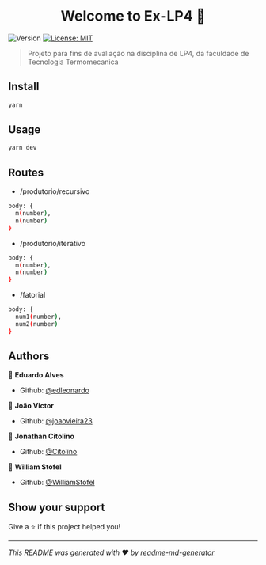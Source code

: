 <h1 align="center">Welcome to Ex-LP4 👋</h1>
<p>
  <img alt="Version" src="https://img.shields.io/badge/version-1.0.0-blue.svg?cacheSeconds=2592000" />
  <a href="#" target="_blank">
    <img alt="License: MIT" src="https://img.shields.io/badge/License-MIT-yellow.svg" />
  </a>
</p>

> Projeto para fins de avaliação na disciplina de LP4, da faculdade de Tecnologia Termomecanica

## Install

```sh
yarn
```

## Usage

```sh
yarn dev
```

## Routes

* /produtorio/recursivo
```sh
body: {
  m(number),
  n(number)
}
```

* /produtorio/iterativo
```sh
body: {
  m(number),
  n(number)
}
```

* /fatorial
```sh
body: {
  num1(number),
  num2(number)
}
```

## Authors

👤 **Eduardo Alves**

* Github: [@edleonardo](https://github.com/edleonardo)

👤 **João Victor**

* Github: [@joaovieira23](https://github.com/joaovieira23)

👤 **Jonathan Citolino**

* Github: [@Citolino](https://github.com/Citolino)

👤 **William Stofel**

* Github: [@WilliamStofel](https://github.com/WilliamStofel)

## Show your support

Give a ⭐️ if this project helped you!

***
_This README was generated with ❤️ by [readme-md-generator](https://github.com/kefranabg/readme-md-generator)_